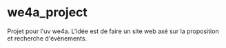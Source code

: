 # we4a_project

Projet pour l'uv we4a. L'idée est de faire un site web axé sur la proposition et recherche d'évènements.